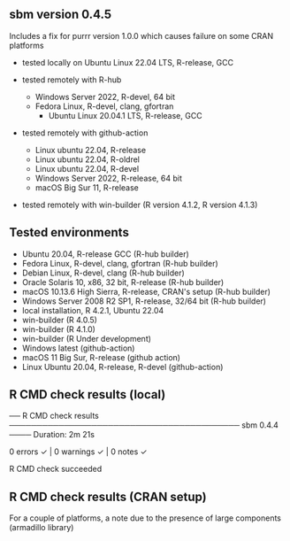 
## sbm version 0.4.5

Includes a fix for purrr version 1.0.0 which causes failure on some CRAN platforms  

* tested locally on Ubuntu Linux 22.04 LTS, R-release, GCC

* tested remotely with R-hub 
  - Windows Server 2022, R-devel, 64 bit
  - Fedora Linux, R-devel, clang, gfortran
	- Ubuntu Linux 20.04.1 LTS, R-release, GCC

* tested remotely with github-action
  - Linux ubuntu 22.04, R-release 
  - Linux ubuntu 22.04, R-oldrel 
  - Linux ubuntu 22.04, R-devel 
  - Windows Server 2022, R-release, 64 bit
  - macOS Big Sur 11, R-release

- tested remotely with win-builder (R version 4.1.2, R version 4.1.3)

## Tested environments

* Ubuntu 20.04, R-release GCC (R-hub builder)
* Fedora Linux, R-devel, clang, gfortran (R-hub builder)
* Debian Linux, R-devel, clang (R-hub builder)
* Oracle Solaris 10, x86, 32 bit, R-release  (R-hub builder)
* macOS 10.13.6 High Sierra, R-release, CRAN's setup (R-hub builder)
* Windows Server 2008 R2 SP1, R-release, 32/64 bit (R-hub builder)
* local installation, R 4.2.1, Ubuntu 22.04
* win-builder (R 4.0.5)
* win-builder (R 4.1.0)
* win-builder (R Under development)
* Windows latest (github-action)
* macOS 11 Big Sur, R-release (github action)
* Linux Ubuntu 20.04, R-release, R-devel (github-action)

## R CMD check results (local)

── R CMD check results ────────────────────────────────────────── sbm 0.4.4 ────
Duration: 2m 21s

0 errors ✓ | 0 warnings ✓ | 0 notes ✓

R CMD check succeeded

## R CMD check results (CRAN setup)

For a couple of platforms, a note due to the presence of large components (armadillo library)
